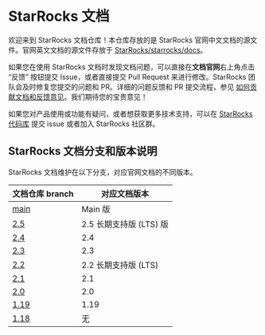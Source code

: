 # StarRocks 文档

欢迎来到 StarRocks 文档仓库！本仓库存放的是 StarRocks 官网中文文档的源文件。官网英文文档的源文件存放于 [StarRocks/starrocks/docs](https://github.com/StarRocks/starrocks/tree/main/docs)。

如果您在使用 StarRocks 文档时发现文档问题，可以直接在**文档官网**右上角点击 “反馈” 按钮提交 Issue，或者直接提交 Pull Request 来进行修改。StarRocks 团队会及时修复您提交的问题和 PR。详细的问题反馈和 PR 提交流程，参见 [如何贡献文档和反馈意见](feedback-and-contribute.md)。我们期待您的宝贵意见！

如果您对产品使用或功能有疑问，或者想获取更多技术支持，可以在 [StarRocks 代码库](https://github.com/StarRocks/starrocks/issues) 提交 issue 或者加入 StarRocks 社区群。

## StarRocks 文档分支和版本说明

StarRocks 文档维护在以下分支，对应官网文档的不同版本。

| 文档仓库 branch                                            | 对应文档版本         |
| -------------------------------------------------------   | ----------------   |
| [main](https://github.com/StarRocks/docs.zh-cn/tree/main) | Main 版            |
| [2.5](https://github.com/StarRocks/docs.zh-cn/tree/2.5)   | 2.5 长期支持版 (LTS) 版          |
| [2.4](https://github.com/StarRocks/docs.zh-cn/tree/2.4)   | 2.4                |
| [2.3](https://github.com/StarRocks/docs.zh-cn/tree/2.3)   | 2.3                |
| [2.2](https://github.com/StarRocks/docs.zh-cn/tree/2.2)   | 2.2 长期支持版 (LTS) |
| [2.1](https://github.com/StarRocks/docs.zh-cn/tree/2.1)   | 2.1                |
| [2.0](https://github.com/StarRocks/docs.zh-cn/tree/2.0)   | 2.0                |
| [1.19](https://github.com/StarRocks/docs.zh-cn/tree/1.19) | 1.19               |
| [1.18](https://github.com/StarRocks/docs.zh-cn/tree/1.18) | 无                 |
